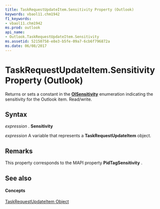 ```yaml
---
title: TaskRequestUpdateItem.Sensitivity Property (Outlook)
keywords: vbaol11.chm1942
f1_keywords:
- vbaol11.chm1942
ms.prod: outlook
api_name:
- Outlook.TaskRequestUpdateItem.Sensitivity
ms.assetid: 52150758-e8e3-b5fe-09a7-6cb6f796872a
ms.date: 06/08/2017
---
```



# TaskRequestUpdateItem.Sensitivity Property (Outlook)

Returns or sets a constant in the  **[OlSensitivity](Outlook.OlSensitivity.md)** enumeration indicating the sensitivity for the Outlook item. Read/write.


## Syntax

 _expression_ . **Sensitivity**

 _expression_ A variable that represents a **TaskRequestUpdateItem** object.


## Remarks

This property corresponds to the MAPI property  **PidTagSensitivity** .


## See also


#### Concepts


[TaskRequestUpdateItem Object](Outlook.TaskRequestUpdateItem.md)

